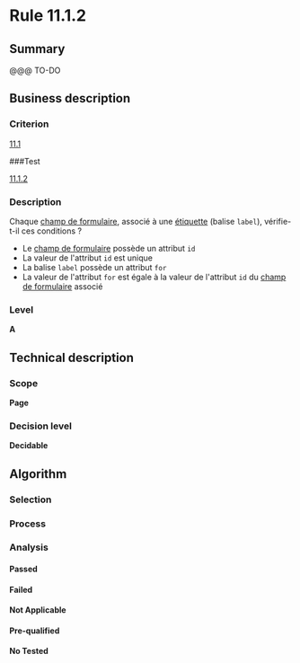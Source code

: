 # Rule 11.1.2

## Summary

@@@ TO-DO

## Business description

### Criterion

[11.1](http://references.modernisation.gouv.fr/sites/default/files/RGAA3_RC2-1/referentiel_technique.htm#crit-11-1)

###Test

[11.1.2](http://references.modernisation.gouv.fr/sites/default/files/RGAA3_RC2-1/referentiel_technique.htm#test-11-1-2)

### Description

Chaque <a href="http://references.modernisation.gouv.fr/sites/default/files/RGAA3_RC2-1/glossaire.htm#mChpSaisie">champ de formulaire</a>, associ&eacute; &agrave; une <a href="http://references.modernisation.gouv.fr/sites/default/files/RGAA3_RC2-1/glossaire.htm#mEtiquette">&eacute;tiquette</a> (balise `label`), v&eacute;rifie-t-il ces conditions ? 
 
 *  Le <a href="http://references.modernisation.gouv.fr/sites/default/files/RGAA3_RC2-1/glossaire.htm#mChpSaisie">champ de formulaire</a> poss&egrave;de un attribut `id` 
 *  La valeur de l'attribut `id` est unique 
 *  La balise `label` poss&egrave;de un attribut `for` 
 *  La valeur de l'attribut `for` est &eacute;gale &agrave; la valeur de l'attribut `id` du <a href="http://references.modernisation.gouv.fr/sites/default/files/RGAA3_RC2-1/glossaire.htm#mChpSaisie">champ de formulaire</a> associ&eacute; 


### Level

**A**

## Technical description

### Scope

**Page**

### Decision level

**Decidable**

## Algorithm

### Selection

### Process

### Analysis

#### Passed

#### Failed

#### Not Applicable

#### Pre-qualified

#### No Tested 






